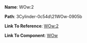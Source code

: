 **Name**: WOw:2

**Path**: 3Cylinder-0c54d\21WOw-0905b

**Link To Reference**: [WOw:2](/data_test/3Cylinder-0c54d/21WOw-0905b/timeline.md)

**Link To Component**: [WOw](/data_test/13Component4-55542/18WOw-0905b/timeline.md)

